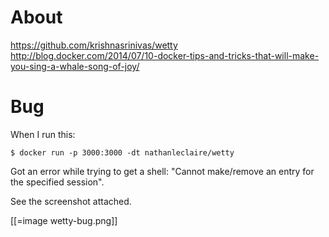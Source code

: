 # About


<https://github.com/krishnasrinivas/wetty>  
<http://blog.docker.com/2014/07/10-docker-tips-and-tricks-that-will-make-you-sing-a-whale-song-of-joy/>  

# Bug


When I run this:


    $ docker run -p 3000:3000 -dt nathanleclaire/wetty


Got an error while trying to get a shell: "Cannot make/remove an entry for the specified session".

See the screenshot attached.

[[=image wetty-bug.png]]